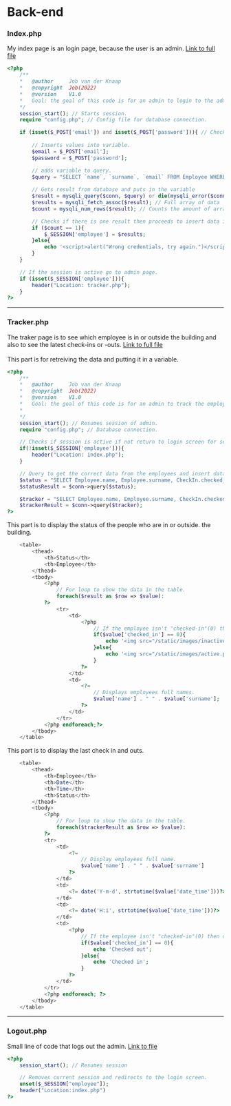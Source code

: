 # Back-end

### Index.php
My index page is an login page, because the user is an admin. [Link to full file](https://gitlab.fdmci.hva.nl/IoT/2022-2023-sep-jan/individual-project/iot-knaapj/-/blob/main/individual-project-docker-main/web/index.php)<br>
``` PHP
<?php
    /**
    *   @author     Job van der Knaap
    *   @copyright  Job(2022)
    *   @version    V1.0
    *   Goal: the goal of this code is for an admin to login to the admin website.
    */
    session_start(); // Starts session.
    require "config.php"; // Config file for database connection.

    if (isset($_POST['email']) and isset($_POST['password'])){ // Checks if email and password has been filled in.
        
        // Inserts values into variable.
        $email = $_POST['email'];
        $password = $_POST['password'];

        // adds variable to query.
        $query = "SELECT `name`, `surname`, `email` FROM Employee WHERE email='$email' AND password='$password'";
         
        // Gets result from database and puts in the variable
        $result = mysqli_query($conn, $query) or die(mysqli_error($conn));
        $results = mysqli_fetch_assoc($result); // Full array of data
        $count = mysqli_num_rows($result); // Counts the amount of arrays retrieved

        // Checks if there is one result then proceeds to insert data into the session, otherwise display error.
        if ($count == 1){
            $_SESSION['employee'] = $results;
        }else{
            echo '<script>alert("Wrong credentials, try again.")</script>';
        }
    }

    // If the session is active go to admin page.
    if (isset($_SESSION['employee'])){
        header("Location: tracker.php");
    }
?>
```

---

### Tracker.php
The traker page is to see which employee is in or outside the building and also to see the latest check-ins or -outs. [Link to full file](https://gitlab.fdmci.hva.nl/IoT/2022-2023-sep-jan/individual-project/iot-knaapj/-/blob/main/individual-project-docker-main/web/tracker.php)<br><br>
This part is for retreiving the data and putting it in a variable.
``` PHP
<?php
    /**
    *   @author     Job van der Knaap
    *   @copyright  Job(2022)
    *   @version    V1.0
    *   Goal: the goal of this code is for an admin to track the employees to see if they are inside the building and track when the last person checked in or out.
    *
    */
    session_start(); // Resumes session of admin.
    require "config.php"; // Database connection.

    // Checks if session is active if not return to login screen for security.
    if(!isset($_SESSION['employee'])){
        header("Location: index.php");
    }

    // Query to get the correct data from the employees and insert data into to variable.
    $status = "SELECT Employee.name, Employee.surname, CheckIn.checked_in FROM Employee INNER JOIN CheckIn ON Employee.employee_id = CheckIn.employee_id";
    $statusResult = $conn->query($status);

    $tracker = "SELECT Employee.name, Employee.surname, CheckIn.checked_in, CheckIn.date_time FROM Employee INNER JOIN CheckIn ON Employee.employee_id = CheckIn.employee_id ORDER BY date_time DESC LIMIT 10";
    $trackerResult = $conn->query($tracker);
?>
```

This part is to display the status of the people who are in or outside. the building.
``` PHP
    <table>
        <thead>
            <th>Status</th>
            <th>Employee</th>
        </thead>
        <tbody>
            <?php
                // For loop to show the data in the table.
                foreach($result as $row => $value):
            ?>
                <tr>
                    <td>
                        <?php 
                            // If the employee isn't "checked-in"(0) then display red otherwise display green.
                            if($value['checked_in'] == 0){
                                echo '<img src="/static/images/inactive.png" alt="Small red orb to display checked-out personnel.">';
                            }else{
                                echo '<img src="/static/images/active.png" alt="Small green orb to display checked-out personnel.">';
                            }
                        ?>
                    </td>
                    <td>
                        <?=
                            // Displays employees full names.
                            $value['name'] . " " . $value['surname'];
                        ?>
                    </td>
                </tr>
            <?php endforeach;?>
        </tbody>
    </table>
```

This part is to display the last check in and outs.
``` PHP
    <table>
        <thead>
            <th>Employee</th>
            <th>Date</th>
            <th>Time</th>
            <th>Status</th>
        </thead>
        <tbody>
            <?php
                // For loop to show the data in the table.
                foreach($trackerResult as $row => $value):
            ?>
            <tr>
                <td>
                    <?=
                        // Display employees full name. 
                        $value['name'] . " " . $value['surname']
                    ?>
                </td>
                <td>
                    <?= date('Y-m-d', strtotime($value['date_time']))?>
                </td>
                <td>
                    <?= date('H:i', strtotime($value['date_time']))?>
                </td>
                <td>
                    <?php 
                        // If the employee isn't "checked-in"(0) then display red otherwise display green.
                        if($value['checked_in'] == 0){
                            echo 'Checked out';
                        }else{
                            echo 'Checked in';
                        }
                    ?>
                </td>
            </tr>
            <?php endforeach; ?>
        </tbody>
    </table>
```

---

### Logout.php
Small line of code that logs out the admin. [Link to file](https://gitlab.fdmci.hva.nl/IoT/2022-2023-sep-jan/individual-project/iot-knaapj/-/blob/main/individual-project-docker-main/web/logout.php)<br>

``` PHP
<?php
    session_start(); // Resumes session

    // Removes current session and redirects to the login screen.
    unset($_SESSION["employee"]); 
    header("Location:index.php")
?>
```